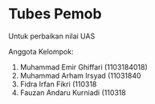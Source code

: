 ﻿# Tubes Pemob
 
 Untuk perbaikan nilai UAS
 
 Anggota Kelompok:
 1. Muhammad Emir Ghiffari (1103184018)
 2. Muhammad Arham Irsyad (11031840
 3. Fidra Irfan Fikri (110318
 4. Fauzan Andaru Kurniadi (110318
